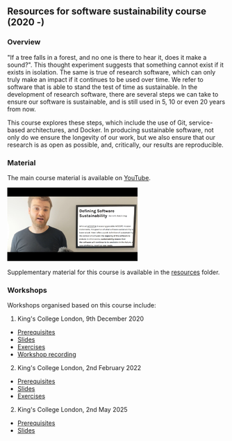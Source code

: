 ## Resources for software sustainability course (2020 -)

### Overview

"If a tree falls in a forest, and no one is there to hear it, does it make a sound?". 
This thought experiment suggests that something cannot exist if it exists in isolation. 
The same is true of research software, which can only truly make an impact if it continues to be used over time.
We refer to software that is able to stand the test of time as sustainable.
In the development of research software, there are several steps we can take to ensure our software is sustainable, and is still used in 5, 10 or even 20 years from now.

This course explores these steps, which include the use of Git, service-based architectures, and Docker.
In producing sustainable software, not only do we ensure the longevity of our work, but we also ensure that our research is as open as possible, and, critically, our results are reproducible.

### Material

The main course material is available on [YouTube](https://www.youtube.com/watch?v=XsjLdUJ972Q&list=PLxyHJ_wep1_DPbvtFl_-EGyoz2pVt-n1_).

<img src="course.png" alt="course" width="300"/>

Supplementary material for this course is available in the [resources](resources/) folder.

### Workshops

Workshops organised based on this course include:

1. King's College London, 9th December 2020

- [Prerequisites](workshops/kcl/2020/workshop.md)
- [Slides](workshops/kcl/2020/workshop-slides.md)
- [Exercises](workshops/kcl/2020/workshop-exercise.md)
- [Workshop recording](https://youtu.be/h3GlvSaurvc)

2. King's College London, 2nd February 2022

- [Prerequisites](workshops/kcl/2022/workshop.md)
- [Slides](workshops/kcl/2022/workshop-slides.md)
- [Exercises](workshops/kcl/2022/workshop-exercises.md)

2. King's College London, 2nd May 2025

- [Prerequisites](workshops/kcl/2025/README.md)
- [Slides](workshops/kcl/2025/workshop-slides.md)
